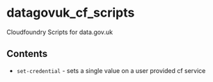 # datagovuk_cf_scripts
Cloudfoundry Scripts for data.gov.uk

## Contents

* `set-credential` - sets a single value on a user provided cf service
